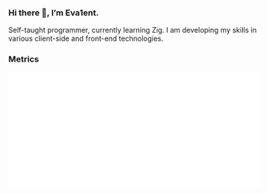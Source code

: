 ### Hi there 👋, I’m Eva1ent.

Self-taught programmer, currently learning Zig. I am developing my skills in various client-side and front-end technologies.

### Metrics

![isocalendar](./metrics.plugin.isocalendar.fullyear.svg)
